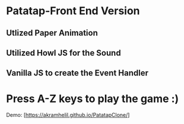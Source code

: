 # Patatap-Front End Version
 ## Utlized Paper Animation 
 ## Utilized Howl JS for the Sound
 ## Vanilla JS to create the Event Handler
# Press A-Z keys to play the game :)  
 Demo: [https://akramhelil.github.io/PatatapClone/]
